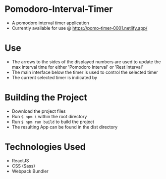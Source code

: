 # Pomodoro-Interval-Timer

- A pomodoro interval timer application
- Currently available for use @ https://pomo-timer-0001.netlify.app/

# Use
- The arrows to the sides of the displayed numbers are used to update the max interval time for either 'Pomodoro Interval' or 'Rest Interval' 
- The main interface below the timer is used to control the selected timer
- The current selected timer is indicated by 

# Building the Project
- Download the project files
- Run `$ npm i` within the root directory
- Run `$ npm run build` to build the project
- The resulting App can be found in the dist directory

# Technologies Used
- ReactJS
- CSS (Sass)
- Webpack Bundler

